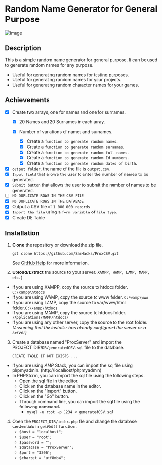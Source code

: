 # Random Name Generator for General Purpose 

![image](https://user-images.githubusercontent.com/13138647/222407563-c06841ce-94e8-46e3-97d6-9465fe5748b3.png)

## Description
This is a simple random name generator for general purpose. It can be used to generate random names for any purpose.

- Useful for generating random names for testing purposes.
- Useful for generating random names for your projects.
- Useful for generating random character names for your games.

## Achievements
 -[x] Create two arrays, one for names and one for surnames.
    - [x] 20 Names and 20 Surnames in each array.
    - [x] Number of variations of names and surnames.
   
      - [x] Create a `function to generate random names`.
      - [x] Create a `function to generate random surnames`.
      - [x] Create a `function to generate random full names`.
      - [x] Create a `function to generate random Id numbers`.
      - [x] Create a `function to generate random dates of birth`.
      
 - [x] `output folder`, the name of the file is  `output.csv`. 
 - [x] `Input field` that allows the user to enter the number of names to be generated.
 - [x] `Submit button` that allows the user to submit the number of names to be generated.
 - [ ] `NO DUPLICATE ROWS IN THE CSV FILE`
 - [x] `NO DUPLICATE ROWS IN THE DATABASE`
 - [x] Output a CSV file of `1 000 000 records`
 - [x] `Import the file` using a `form variable` of `file type`.
 - [x] Create DB Table

## Installation

1. **Clone** the repository or download the zip file.

    `git clone https://github.com/SanHacks/ProxCSV.git `
      
   See [GitHub Help](https://help.github.com/articles/cloning-a-repository/) for more information.


2. **Upload/Extract** the source to your server.(`XAMPP, WAMP, LAMP, MAMP, etc.`)
- If you are using XAMPP, copy the source to htdocs folder. `C:\xampp\htdocs`
- If you are using WAMP, copy the source to www folder. `C:\wamp\www`
- If you are using LAMP, copy the source to var/www/html folder.`C:\xampp\htdocs`
- If you are using MAMP, copy the source to htdocs folder. ` /Applications/MAMP/htdocs/`
- If you are using any other server, copy the source to the root folder.
  _(Assuming that the installer has already configured the server or a server)_

3. Create a database named "ProxServer" and import the PROJECT_DIR/`DB/generatedCSV.sql` file to the database.

   `CREATE TABLE IF NOT EXISTS ...`
- If you are using *AMP* Stack, you can import the sql file using phpmyadmin. (http://localhost/phpmyadmin)
- In PHPStorm, you can import the sql file using the following steps.
   - Open the sql file in the editor.
   - Click on the database name in the editor.
   - Click on the "Import" button.
   - Click on the "Go" button.
   - Through command line, you can import the sql file using the following command.
      - `mysql -u root -p 1234 < generatedCSV.sql`


4. Open the `PROJECT_DIR/index.php` file and change the database credentials in `getPDO()` function.
   - `$host = "localhost";`
   - `$user = "root";`
   - `$password = "";`
   - `$database = "ProxServer";`
   - `$port = "3306";`
   - `$charset = "utf8mb4";`
